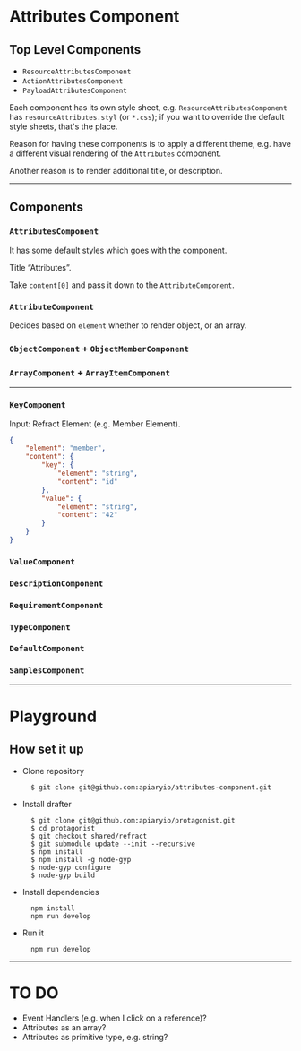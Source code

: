 # Attributes Component

## Top Level Components

* `ResourceAttributesComponent`
* `ActionAttributesComponent`
* `PayloadAttributesComponent`

Each component has its own style sheet, e.g. `ResourceAttributesComponent` has `resourceAttributes.styl` (or `*.css`); if you want to override the default style sheets, that's the place.

Reason for having these components is to apply a different theme, e.g. have a different visual rendering of the `Attributes` component.

Another reason is to render additional title, or description.

---

## Components

### `AttributesComponent`

It has some default styles which goes with the component.

Title “Attributes”.

Take `content[0]` and pass it down to the `AttributeComponent`.

### `AttributeComponent`

Decides based on `element` whether to render object, or an array.

### `ObjectComponent` + `ObjectMemberComponent`

### `ArrayComponent` + `ArrayItemComponent`


---


### `KeyComponent`

Input: Refract Element (e.g. Member Element).

```json
{
    "element": "member",
    "content": {
        "key": {
            "element": "string",
            "content": "id"
        },
        "value": {
            "element": "string",
            "content": "42"
        }
    }
}
```

### `ValueComponent`
### `DescriptionComponent`
### `RequirementComponent`
### `TypeComponent`
### `DefaultComponent`
### `SamplesComponent`



---

# Playground

## How set it up

+ Clone repository

        $ git clone git@github.com:apiaryio/attributes-component.git

+ Install drafter

        $ git clone git@github.com:apiaryio/protagonist.git
        $ cd protagonist
        $ git checkout shared/refract
        $ git submodule update --init --recursive
        $ npm install
        $ npm install -g node-gyp
        $ node-gyp configure
        $ node-gyp build

+ Install dependencies

        npm install
        npm run develop

+ Run it

        npm run develop
---


# TO DO

* Event Handlers (e.g. when I click on a reference)?
* Attributes as an array?
* Attributes as primitive type, e.g. string?
